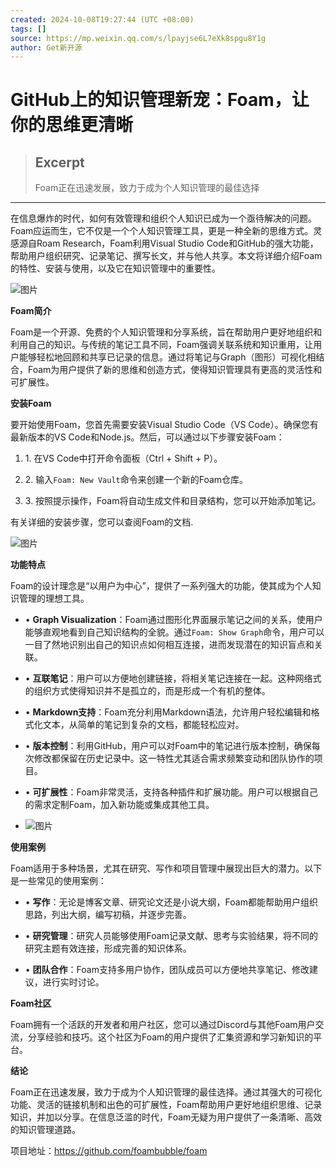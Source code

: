 ```yaml
---
created: 2024-10-08T19:27:44 (UTC +08:00)
tags: []
source: https://mp.weixin.qq.com/s/lpayjse6L7eXk8spgu8Y1g
author: Get新开源
---
```


# GitHub上的知识管理新宠：Foam，让你的思维更清晰

> ## Excerpt
> Foam正在迅速发展，致力于成为个人知识管理的最佳选择

---
在信息爆炸的时代，如何有效管理和组织个人知识已成为一个亟待解决的问题。Foam应运而生，它不仅是一个个人知识管理工具，更是一种全新的思维方式。灵感源自Roam Research，Foam利用Visual Studio Code和GitHub的强大功能，帮助用户组织研究、记录笔记、撰写长文，并与他人共享。本文将详细介绍Foam的特性、安装与使用，以及它在知识管理中的重要性。

![图片](https://mmbiz.qpic.cn/sz_mmbiz_gif/BDf2oF6uYLRhhlsiaMTJPliaBMMvF4eicZVzr0acxIftFnLiaYAgdrG8diaQglFlJELXu5icgMUqJQMGUpeRQteXH8fQ/640?wx_fmt=gif&from=appmsg&tp=webp&wxfrom=5&wx_lazy=1&wx_co=1)

**Foam简介**

Foam是一个开源、免费的个人知识管理和分享系统，旨在帮助用户更好地组织和利用自己的知识。与传统的笔记工具不同，Foam强调关联系统和知识重用，让用户能够轻松地回顾和共享已记录的信息。通过将笔记与Graph（图形）可视化相结合，Foam为用户提供了新的思维和创造方式，使得知识管理具有更高的灵活性和可扩展性。

**安装Foam**

要开始使用Foam，您首先需要安装Visual Studio Code（VS Code）。确保您有最新版本的VS Code和Node.js。然后，可以通过以下步骤安装Foam：

1.  1. 在VS Code中打开命令面板（Ctrl + Shift + P）。
    
2.  2. 输入`Foam: New Vault`命令来创建一个新的Foam仓库。
    
3.  3. 按照提示操作，Foam将自动生成文件和目录结构，您可以开始添加笔记。
    

有关详细的安装步骤，您可以查阅Foam的文档.

![图片](https://mmbiz.qpic.cn/sz_mmbiz_gif/BDf2oF6uYLRhhlsiaMTJPliaBMMvF4eicZVRfFKXpgPdJj6dj1Cs9V64w3nlOURtMcIYefyFBdtJ7eY7SbOkRCh5w/640?wx_fmt=gif&from=appmsg&tp=webp&wxfrom=5&wx_lazy=1&wx_co=1)

**功能特点**

Foam的设计理念是“以用户为中心”，提供了一系列强大的功能，使其成为个人知识管理的理想工具。

-   • **Graph Visualization**：Foam通过图形化界面展示笔记之间的关系，使用户能够直观地看到自己知识结构的全貌。通过`Foam: Show Graph`命令，用户可以一目了然地识别出自己的知识点如何相互连接，进而发现潜在的知识盲点和关联。
    
-   • **互联笔记**：用户可以方便地创建链接，将相关笔记连接在一起。这种网络式的组织方式使得知识并不是孤立的，而是形成一个有机的整体。
    
-   • **Markdown支持**：Foam充分利用Markdown语法，允许用户轻松编辑和格式化文本，从简单的笔记到复杂的文档，都能轻松应对。
    
-   • **版本控制**：利用GitHub，用户可以对Foam中的笔记进行版本控制，确保每次修改都保留在历史记录中。这一特性尤其适合需求频繁变动和团队协作的项目。
    
-   • **可扩展性**：Foam非常灵活，支持各种插件和扩展功能。用户可以根据自己的需求定制Foam，加入新功能或集成其他工具。
    
-   ![图片](https://mmbiz.qpic.cn/sz_mmbiz_gif/BDf2oF6uYLRhhlsiaMTJPliaBMMvF4eicZVqeiaNmicaQA9YBgw2BFpW9TAkxwZictpF3DKPUQnInEsAXr3I1mxzYUAQ/640?wx_fmt=gif&from=appmsg&tp=webp&wxfrom=5&wx_lazy=1&wx_co=1)
    

**使用案例**

Foam适用于多种场景，尤其在研究、写作和项目管理中展现出巨大的潜力。以下是一些常见的使用案例：

-   • **写作**：无论是博客文章、研究论文还是小说大纲，Foam都能帮助用户组织思路，列出大纲，编写初稿，并逐步完善。
    
-   • **研究管理**：研究人员能够使用Foam记录文献、思考与实验结果，将不同的研究主题有效连接，形成完善的知识体系。
    
-   • **团队合作**：Foam支持多用户协作，团队成员可以方便地共享笔记、修改建议，进行实时讨论。
    

**Foam社区**

Foam拥有一个活跃的开发者和用户社区，您可以通过Discord与其他Foam用户交流，分享经验和技巧。这个社区为Foam的用户提供了汇集资源和学习新知识的平台。

**结论**

Foam正在迅速发展，致力于成为个人知识管理的最佳选择。通过其强大的可视化功能、灵活的链接机制和出色的可扩展性，Foam帮助用户更好地组织思维、记录知识，并加以分享。在信息泛滥的时代，Foam无疑为用户提供了一条清晰、高效的知识管理道路。

项目地址：https://github.com/foambubble/foam
